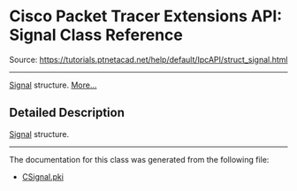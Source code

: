 # Cisco Packet Tracer Extensions API: Signal Class Reference

Source: https://tutorials.ptnetacad.net/help/default/IpcAPI/struct_signal.html

---

[Signal](struct_signal.html "Signal structure.") structure. [More...](struct_signal.html#details)

## Detailed Description

[Signal](struct_signal.html "Signal structure.") structure. 

* * *

The documentation for this class was generated from the following file:

  * [CSignal.pki](_c_signal_8pki.html)


